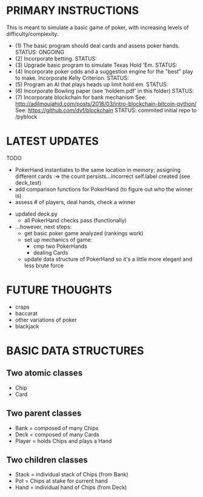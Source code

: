# PRIMARY INSTRUCTIONS

This is meant to simulate a basic game of poker, with increasing levels of
difficulty/complexity.

* (1) The basic program should deal cards and assess poker hands.
    STATUS: ONGOING
* (2) Incorporate betting.
    STATUS: 
* (3) Upgrade basic program to simulate Texas Hold 'Em.
    STATUS: 
* (4) Incorporate poker odds and a suggestion engine for the "best" play to make.
    Incorporate Kelly Criterion.
    STATUS: 
* (5) Program an AI that plays heads up limit hold em.
    STATUS: 
* (6) Incorporate Bowling paper (see 'holdem.pdf' in this folder)
    STATUS: 
* (7) Incorporate blockchain for bank mechanism
    See: http://adilmoujahid.com/posts/2018/03/intro-blockchain-bitcoin-python/
    See: https://github.com/dvf/blockchain
    STATUS: commited initial repo to /pyblock

# LATEST UPDATES

TODO
  - PokerHand instantiates to the same location in memory; assigning different
    cards :=> the count persists...incorrect self.label created (see deck_test)
  - add comparison functions for PokerHand (to figure out who the winner is)
  - assess # of players, deal hands, check a winner

* updated deck.py
  - all PokerHand checks pass (functionally)
* ...however, next steps:
  - get basic poker game analyzed (rankings work)
  - set up mechanics of game:
    - cmp two PokerHands
    - dealing Cards
  - update data structure of PokerHand so it's a little more elegant and less
    brute force

# FUTURE THOUGHTS

* craps
* baccarat
* other variations of poker
* blackjack

# BASIC DATA STRUCTURES

## Two atomic classes
* Chip
* Card

## Two parent classes
* Bank = composed of many Chips
* Deck = composed of many Cards
* Player = holds Chips and plays a Hand

## Two children classes
* Stack = individual stack of Chips (from Bank)
* Pot = Chips at stake for current hand
* Hand = individual hand of Chips (from Deck)

